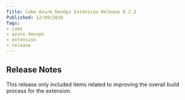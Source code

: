 ```yaml
---
Title: Cake Azure DevOps Extension Release 0.2.3
Published: 12/09/2016
Tags:
- cake
- azure devops
- extension
- release
---
```


## Release Notes

This release only included items related to improving the overall build process for the extension.